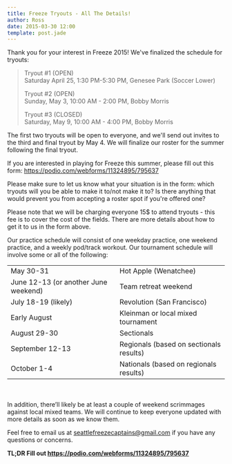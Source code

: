 ```yaml
---
title: Freeze Tryouts - All The Details!
author: Ross
date: 2015-03-30 12:00
template: post.jade
---
```


Thank you for your interest in Freeze 2015! We've finalized the schedule for tryouts:


>Tryout #1 (OPEN)<br>
>Saturday April 25, 1:30 PM-5:30 PM, Genesee Park (Soccer Lower)
>
>Tryout #2 (OPEN)<br>
>Sunday, May 3, 10:00 AM - 2:00 PM, Bobby Morris
>
>Tryout #3 (CLOSED)<br>
>Saturday, May 9, 10:00 AM - 4:00 PM, Bobby Morris


The first two tryouts will be open to everyone, and we'll send out invites to the third and final tryout by May 4. We will finalize our roster for the summer following the final tryout.

If you are interested in playing for Freeze this summer, please fill out this form: <a href="https://podio.com/webforms/11324895/795637" target="_blank">https://podio.com/webforms/11324895/795637</a>

Please make sure to let us know what your situation is in the form: which tryouts will you be able to make it to/not make it to? Is there anything that would prevent you from accepting a roster spot if you're offered one?

Please note that we will be charging everyone 15$ to attend tryouts - this fee is to cover the cost of the fields. There are more details about how to get it to us in the form above.

Our practice schedule will consist of one weekday practice, one weekend practice, and a weekly pod/track workout. Our tournament schedule will involve some or all of the following:

<table>
	<tr>
		<td>
			May 30-31
		</td>
		<td>
			Hot Apple (Wenatchee)
		</td>
	</tr>
	<tr>
		<td>
			June 12-13 (or another June weekend)
		</td>
		<td>
			Team retreat weekend
		</td>
	</tr>
	<tr>
		<td>
			July 18-19 (likely)
		</td>
		<td>
			Revolution (San Francisco)
		</td>
	</tr>
	<tr>
		<td>
			Early August
		</td>
		<td>
			Kleinman or local mixed tournament
		</td>
	</tr>
	<tr>
		<td>
			August 29-30
		</td>
		<td>
			Sectionals
		</td>
	</tr>
	<tr>
		<td>
			September 12-13
		</td>
		<td>
			Regionals (based on sectionals results)
		</td>
	</tr>
	<tr>
		<td>
			October 1-4
		</td>
		<td>
			Nationals (based on regionals results)
		</td>
	</tr>
</table>
<br><br>
In addition, there’ll likely be at least a couple of weekend scrimmages against local mixed teams. We will continue to keep everyone updated with more details as soon as we know them.

Feel free to email us at seattlefreezecaptains@gmail.com if you have any questions or concerns. 

**TL;DR Fill out <a href="https://podio.com/webforms/11324895/795637" target="_blank">https://podio.com/webforms/11324895/795637</a>**
